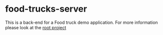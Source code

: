 # food-trucks-server
This is a back-end for a Food truck demo application.
For more information please look at the [root project](https://github.com/andrei0000/food-trucks#readme)
